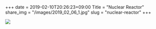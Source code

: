+++
date  = 2019-02-10T20:26:23+09:00
Title = "Nuclear Reactor"
share_img = "/images/2019_02_06_1.jpg"
slug = "nuclear-reactor"
+++

![](/images/2019_02_06_1.jpg)